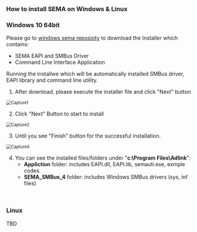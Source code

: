 ### How to install SEMA on Windows & Linux

### Windows 10 64bit

Please go to [windows sema reposioty]()  to download the Installer which contains:

* SEMA EAPI and SMBus Driver
* Command Line Interface Application



Running the installwe which will be automatically installed SMBus driver, EAPI library and command line utility.

1. After download, please execute the installer file and click "Next" button
<img src="source/HowtoInstall.assets/Capture1.PNG" alt="Capture1" style="zoom: 80%;" />


2. Click "Next" Button to start to install
<img src="source/HowtoInstall.assets/Capture2.PNG" alt="Capture2" style="zoom:80%;" />

3. Until you see "Finish" button for the successful installation.
<img src="source/HowtoInstall.assets/Capture4.PNG" alt="Capture4" style="zoom:80%;" />

4. You can see the installed files/folders under "**c:\Program Files\Adlink**":
   * **Appliction** folder: includes EAPI.dll, EAPI.lib, semauti.exe, exmple codes.
   * **SEMA_SMBus_4** folder: includes Windows SMBus drivers (sys, inf files)

<br />

### Linux
  TBD
